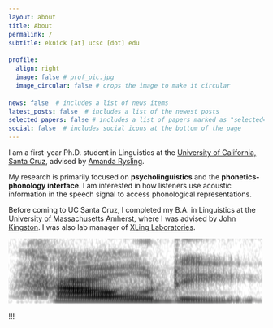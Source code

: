 ```yaml
---
layout: about
title: About
permalink: /
subtitle: eknick [at] ucsc [dot] edu

profile:
  align: right
  image: false # prof_pic.jpg
  image_circular: false # crops the image to make it circular

news: false  # includes a list of news items
latest_posts: false  # includes a list of the newest posts
selected_papers: false # includes a list of papers marked as "selected={true}"
social: false  # includes social icons at the bottom of the page
---
```

I am a first-year Ph.D. student in Linguistics at the [University of California, Santa Cruz](http://ling.ucsc.edu), advised by [Amanda Rysling](https://rysling.sites.ucsc.edu).

My research is primarily focused on <b>psycholinguistics</b> and the <b>phonetics-phonology interface</b>. I am interested in how listeners use acoustic information in the speech signal to access phonological representations.

Before coming to UC Santa Cruz, I completed my B.A. in Linguistics at the [University of Massachusetts Amherst](https://www.umass.edu/linguistics/), where I was advised by [John Kingston](https://blogs.umass.edu/jkingstn/). I was also lab manager of [XLing Laboratories](https://xlingumass.github.io).

<img src="assets/img/spectrogram.png" alt="Spectrogram" width="500"/>

!!!